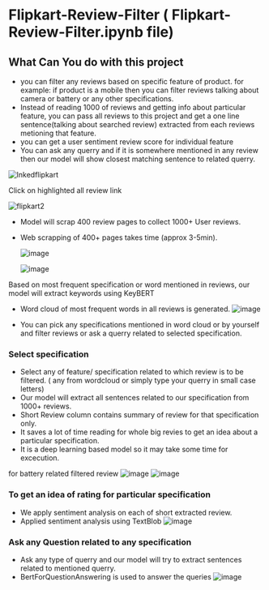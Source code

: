 # Flipkart-Review-Filter ( Flipkart-Review-Filter.ipynb file)

## What Can You do with this project

- you can filter any reviews based on specific feature of product. for example: if product is a mobile then you can filter reviews talking about camera or battery or any other specifications.
- Instead of reading 1000 of reviews and getting info about particular feature, you can pass all reviews to this project and get a one line sentence(talking about searched review) extracted from each reviews metioning that feature.
- you can get a user sentiment review score for individual feature
- You can ask any querry and if it is somewhere mentioned in any review then our model will show closest matching sentence to related querry.

![Inkedflipkart](https://user-images.githubusercontent.com/77160352/205491184-62ed7416-8cc9-4cb3-973b-242ff3c74624.jpg)

Click on highlighted all review link

![flipkart2](https://user-images.githubusercontent.com/77160352/205491226-2134ef43-200a-43bd-9e96-3fe3e603c1e3.png)

- Model will scrap 400 review pages to collect 1000+ User reviews.
- Web scrapping of 400+ pages takes time (approx 3-5min).
  
  ![image](https://user-images.githubusercontent.com/77160352/205491682-1545769f-0843-4d4e-a372-4fd53f1600d4.png)

  ![image](https://user-images.githubusercontent.com/77160352/205491641-7b5d9c60-be7d-44ec-a7d6-fbc2091e0963.png)
  
  
Based on most frequent specification or word mentioned in reviews, our model will extract keywords using KeyBERT

- Word cloud of most frequent words in all reviews is generated.
![image](https://user-images.githubusercontent.com/77160352/205491747-4529554c-5031-44ca-8ec5-b094d413dd05.png)

- You can pick any specifications mentioned in word cloud or by yourself and filter reviews or ask a querry related to selected specification.

### Select specification
- Select any of feature/ specification related to which review is to be filtered. ( any from wordcloud or simply type your querry in small case letters)
- Our model will extract all sentences related to our specification from 1000+ reviews.
- Short Review column contains summary of review for that specification only.
- It saves a lot of time reading for whole big revies to get an idea about a particular specification.
- It is a deep learning based model so it may take some time for excecution.

for battery related filtered review
![image](https://user-images.githubusercontent.com/77160352/205492062-fec9267b-f5de-48e5-ba9c-bf25a5c17928.png)
![image](https://user-images.githubusercontent.com/77160352/205492123-63f44022-bfeb-4f9b-b43b-165975b2517c.png)



### To get an idea of rating for particular specification
- We apply sentiment analysis on each of short extracted review.
- Applied sentiment analysis using TextBlob
![image](https://user-images.githubusercontent.com/77160352/205492217-04441cd5-473b-4f81-9e37-041a4296cdc2.png)


### Ask any Question related to any specification
- Ask any type of querry and our model will try to extract sentences related to mentioned querry.
- BertForQuestionAnswering is used to answer the queries
![image](https://user-images.githubusercontent.com/77160352/205492481-ec045d80-deb5-460e-8d90-019406379ec2.png)


